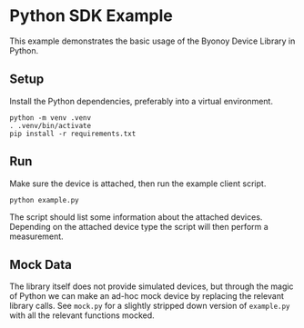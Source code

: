 # Python SDK Example

This example demonstrates the basic usage of the Byonoy Device Library in Python.

## Setup

Install the Python dependencies, preferably into a virtual environment.

```
python -m venv .venv
. .venv/bin/activate
pip install -r requirements.txt
```

## Run

Make sure the device is attached, then run the example client script.

```
python example.py
```

The script should list some information about the attached devices. Depending on the attached device type the script will then perform a measurement.

## Mock Data

The library itself does not provide simulated devices, but through the magic of Python we can make an ad-hoc mock device by replacing the relevant library calls. See `mock.py` for a slightly stripped down version of `example.py` with all the relevant functions mocked.
